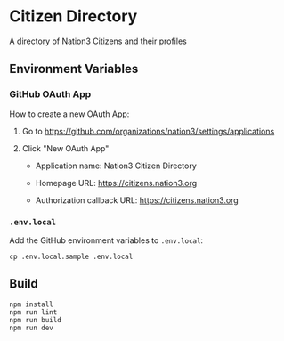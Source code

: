 # Citizen Directory

A directory of Nation3 Citizens and their profiles

## Environment Variables

### GitHub OAuth App

How to create a new OAuth App:

1. Go to https://github.com/organizations/nation3/settings/applications

1. Click "New OAuth App"

   - Application name: Nation3 Citizen Directory

   - Homepage URL: https://citizens.nation3.org

   - Authorization callback URL: https://citizens.nation3.org

### `.env.local`

Add the GitHub environment variables to `.env.local`:

```
cp .env.local.sample .env.local
```

## Build

```
npm install
npm run lint
npm run build
npm run dev
```
